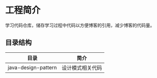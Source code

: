 # 工程简介

学习代码仓库，储存学习过程中代码以方便博客的引用，减少博客的代码量。

## 目录结构

| 目录                | 简介             |
| ------------------- | ---------------- |
| java-design-pattern | 设计模式相关代码 |


